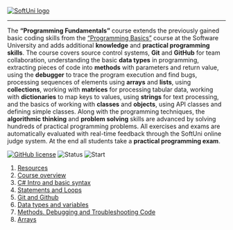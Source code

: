   <a href="https://softuni.bg/trainings/courses" rel="Courses">  ![SoftUni logo][logo] <a/>

[logo]: http://innovationstarterbox.bg/wp-content/uploads/2016/05/Softuni_logo_trasparent.png "Logo Title Text 2"

---
The **“Programming Fundamentals”** course extends the previously gained basic coding skills from the <a href="https://softuni.bg/courses/programming-basics">“Programming Basics”</a> course at the Software University and adds additional **knowledge** and **practical programming skills**.
The course covers source control systems, **Git** and **GitHub** for team collaboration, understanding the basic **data types** in programming, extracting pieces of code into **methods** with parameters and return value, using the **debugger** to trace the program execution and find bugs, processing sequences of elements using **arrays** and **lists**, using **collections**, working with **matrices** for processing tabular data, working with **dictionaries** to map keys to values, using **strings** for text processing, and the basics of working with **classes** and **objects**, using API classes and defining simple classes.
Along with the programming techniques, the **algorithmic thinking** and **problem solving** skills are advanced by solving hundreds of practical programming problems. All exercises and exams are automatically evaluated with real-time feedback through the SoftUni online judge system. At the end all students take a **practical programming exam**.

[![GitHub license](https://img.shields.io/badge/license-MIT-blue.svg?style=flat-square)](https://raw.githubusercontent.com/quakendev/FundamentalsCSharp_Sept2017/master/LICENSE.md)
![Status](https://img.shields.io/badge/status-IN%20PROGRESS-blue.svg?style=flat-square)
![Start](https://img.shields.io/badge/start-18.09.2017-blue.svg?style=flat-square) 

1. <a href="https://github.com/quakeN/ProgrammingFundamentals_Sept2017/tree/master/01.%20Resources" > Resources </a> 
2. <a href="https://github.com/quakeN/ProgrammingFundamentals_Sept2017/tree/master/02.%20Overview" > Course overview </a> 
3. <a href="https://github.com/quakeN/ProgrammingFundamentals_Sept2017/tree/master/03.%20Intro%20and%20basic%20syntax" > C# Intro and basic syntax </a>
4. <a href="https://github.com/quakeN/ProgrammingFundamentals_Sept2017/tree/master/04.%20Statements%20and%20loops" > Statements and Loops </a>
5. <a href="https://github.com/quakeN/ProgrammingFundamentals_Sept2017/tree/master/05.%20Git%20and%20Github" > Git and Github </a>
6. <a href="https://github.com/quakeN/ProgrammingFundamentals_Sept2017/tree/master/06.%20Data%20types%20and%20variables" > Data types and variables </a>
7. <a href="https://github.com/quakeN/ProgrammingFundamentals_Sept2017/tree/master/07.%20Methods.%20Debugging%20and%20Troubleshooting%20Code" > Methods. Debugging and Troubleshooting Code </a>
8. <a href="https://github.com/quakeN/ProgrammingFundamentals_Sept2017/tree/master/08.%20Arrays" > Arrays </a>

